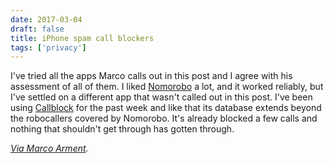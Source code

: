 ```yaml
---
date: 2017-03-04
draft: false
title: iPhone spam call blockers
tags: ['privacy']
---
```


I've tried all the apps Marco calls out in this post and I agree with his assessment of all of them. I liked [Nomorobo](https://www.nomorobo.com) a lot, and it worked reliably, but I've settled on a different app that wasn't called out in this post. I've been using [Callblock](https://callblockapp.com) for the past week and like that its database extends beyond the robocallers covered by Nomorobo. It's already blocked a few calls and nothing that shouldn't get through has gotten through.

_[Via Marco Arment](https://marco.org/2017/01/08/call-blockers)._<!-- excerpt -->
